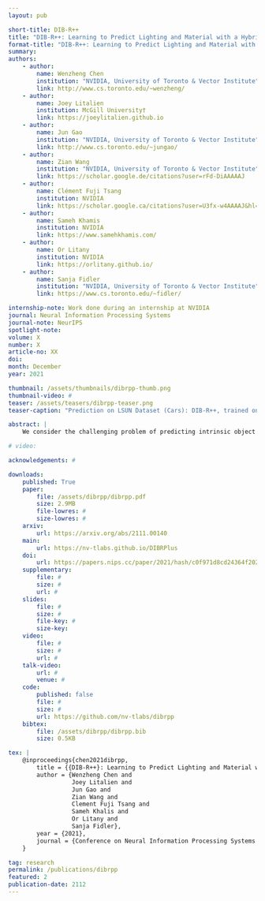 ```yaml
---
layout: pub

short-title: DIB-R++
title: "DIB-R++: Learning to Predict Lighting and Material with a Hybrid Differentiable Renderer"
format-title: "DIB-R++: Learning to Predict Lighting and Material with a Hybrid Differentiable Renderer"
summary:
authors:
    - author:
        name: Wenzheng Chen
        institution: "NVIDIA, University of Toronto & Vector Institute"
        link: http://www.cs.toronto.edu/~wenzheng/
    - author:
        name: Joey Litalien
        institution: McGill University†
        link: https://joeylitalien.github.io
    - author:
        name: Jun Gao
        institution: "NVIDIA, University of Toronto & Vector Institute"
        link: http://www.cs.toronto.edu/~jungao/
    - author:
        name: Zian Wang
        institution: "NVIDIA, University of Toronto & Vector Institute"
        link: https://scholar.google.de/citations?user=rFd-DiAAAAAJ
    - author:
        name: Clément Fuji Tsang
        institution: NVIDIA
        link: https://scholar.google.ca/citations?user=U3fx-w4AAAAJ&hl=en
    - author:
        name: Sameh Khamis
        institution: NVIDIA
        link: https://www.samehkhamis.com/
    - author:
        name: Or Litany
        institution: NVIDIA
        link: https://orlitany.github.io/
    - author:
        name: Sanja Fidler
        institution: "NVIDIA, University of Toronto & Vector Institute"
        link: https://www.cs.toronto.edu/~fidler/

internship-note: Work done during an internship at NVIDIA
journal: Neural Information Processing Systems
journal-note: NeurIPS
spotlight-note:
volume: X
number: X
article-no: XX
doi:
month: December
year: 2021

thumbnail: /assets/thumbnails/dibrpp-thumb.png
thumbnail-video: #
teaser: /assets/teasers/dibrpp-teaser.png
teaser-caption: "Prediction on LSUN Dataset (Cars): DIB-R++, trained on StyleGAN dataset, can generalize well to real images. Moreover, it also predicts correct high specular lighting directions and usable, clean textures."

abstract: |
    We consider the challenging problem of predicting intrinsic object properties from a single image by exploiting differentiable renderers. Many previous learning-based approaches for inverse graphics adopt rasterization-based renderers and assume naive lighting and material models, which often fail to account for non-Lambertian, specular reflections commonly observed in the wild. In this work, we propose DIB-R++, a hybrid differentiable renderer which supports these photorealistic effects by combining rasterization and ray-tracing, taking the advantage of their respective strengths—speed and realism. Our renderer incorporates environmental lighting and spatially-varying material models to efficiently approximate light transport, either through direct estimation or via spherical basis functions. Compared to more advanced physics-based differentiable renderers leveraging path tracing, DIB-R++ is highly performant due to its compact and expressive shading model, which enables easy integration with learning frameworks for geometry, reflectance and lighting prediction from a single image without requiring any ground-truth. We experimentally demonstrate that our approach achieves superior material and lighting disentanglement on synthetic and real data compared to existing rasterization-based approaches and showcase several artistic applications including material editing and relighting.

# video:

acknowledgements: #

downloads:
    published: True
    paper:
        file: /assets/dibrpp/dibrpp.pdf
        size: 2.9MB
        file-lowres: #
        size-lowres: #
    arxiv:
        url: https://arxiv.org/abs/2111.00140
    main:
        url: https://nv-tlabs.github.io/DIBRPlus
    doi:
        url: https://papers.nips.cc/paper/2021/hash/c0f971d8cd24364f2029fcb9ac7b71f5-Abstract.html
    supplementary:
        file: #
        size: #
        url: #
    slides:
        file: #
        size: #
        file-key: #
        size-key:
    video:
        file: #
        size: #
        url: #
    talk-video:
        url: #
        venue: #
    code:
        published: false
        file: #
        size: #
        url: https://github.com/nv-tlabs/dibrpp
    bibtex:
        file: /assets/dibrpp/dibrpp.bib
        size: 0.5KB

tex: |
    @inproceedings{chen2021dibrpp,
        title = {{DIB-R++}: Learning to Predict Lighting and Material with a Hybrid Differentiable Renderer,
        author = {Wenzheng Chen and
                  Joey Litalien and
                  Jun Gao and
                  Zian Wang and
                  Clement Fuji Tsang and
                  Sameh Khalis and
                  Or Litany and
                  Sanja Fidler},
        year = {2021},
        journal = {Conference on Neural Information Processing Systems (NeurIPS)}
    }

tag: research
permalink: /publications/dibrpp
featured: 2
publication-date: 2112
---
```

